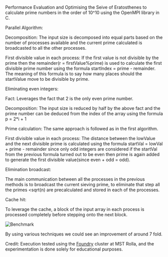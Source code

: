 Performance Evaluation and Optimising the Seive of Eratosthenes to calculate prime numbers in the order of 10^10 using the OpenMPI library in C.

Parallel Algorithm:

Decomposition: The input size is decomposed into equal parts based on the number of processes available and the current prime calculated is broadcasted to all the other processes.

First divisible value in each process: If the first value is not divisible by the prime then the remainder(r = firstValue%prime) is used to calculate the first divisible prime number using the formula startIndex = prime - remainder. The meaning of this formula is to say how many places should the startValue move to be divisible by prime.

Eliminating even integers:

Fact: Leverages the fact that 2 is the only even prime number.

Decomposition: The input size is reduced by half by the above fact and the prime number can be deduced from the index of the array using the formula p = 2*i + 1

Prime calculation: The same approach is followed as in the first algorithm. 

First divisible value in each process: The distance between the lowValue and the next divisible prime is calculated using the formula startVal = lowVal + prime - remainder since only odd integers are considered if the startVal from the previous formula turned out to be even then prime is again added to generate the first divisible value(since even + odd = odd).

Elimination broadcast:

The main communication between all the processes in the previous methods is to broadcast the current sieving prime, to eliminate that step all the primes <sqrt(n) are precalculated and stored in each of the processes.

Cache hit:

To leverage the cache, a block of the input array in each process is processed completely before stepping onto the next block.

![Benchmark](https://github.com/nikhilankam9/high_perf_computing/blob/prime_numbers/MPI/prime_numbers/benchmark.png)

By using various techniques we could see an improvement of around 7 fold.

Credit: Execution tested using the [Foundry](https://itrss.mst.edu/cluster/foundry/) cluster at MST Rolla, and the experimentation is done solely for educational purposes.